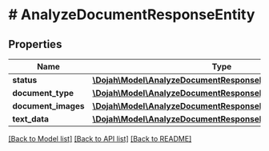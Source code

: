 # # AnalyzeDocumentResponseEntity

## Properties

Name | Type | Description | Notes
------------ | ------------- | ------------- | -------------
**status** | [**\Dojah\Model\AnalyzeDocumentResponseEntityStatus**](AnalyzeDocumentResponseEntityStatus.md) |  | [optional]
**document_type** | [**\Dojah\Model\AnalyzeDocumentResponseEntityDocumentType**](AnalyzeDocumentResponseEntityDocumentType.md) |  | [optional]
**document_images** | [**\Dojah\Model\AnalyzeDocumentResponseEntityDocumentImages**](AnalyzeDocumentResponseEntityDocumentImages.md) |  | [optional]
**text_data** | [**\Dojah\Model\AnalyzeDocumentResponseEntityTextDataInner[]**](AnalyzeDocumentResponseEntityTextDataInner.md) |  | [optional]

[[Back to Model list]](../../README.md#models) [[Back to API list]](../../README.md#endpoints) [[Back to README]](../../README.md)
